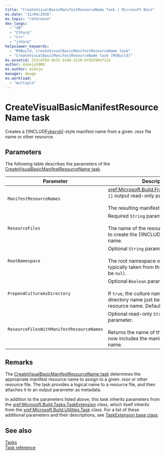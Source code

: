 ```yaml
---
title: "CreateVisualBasicManifestResourceName Task | Microsoft Docs"
ms.date: "11/04/2016"
ms.topic: "reference"
dev_langs: 
  - "VB"
  - "CSharp"
  - "C++"
  - "jsharp"
helpviewer_keywords: 
  - "MSBuild, CreateVisualBasicManifestResourceName task"
  - "CreateVisualBasicManifestResourceName task [MSBuild]"
ms.assetid: 251c47b9-de32-414b-a138-bf45290af12e
author: mikejo5000
ms.author: mikejo
manager: douge
ms.workload: 
  - "multiple"
---
```

# CreateVisualBasicManifestResourceName task
Creates a [!INCLUDE[vbprvb](../code-quality/includes/vbprvb_md.md)]-style manifest name from a given *.resx* file name or other resource.  

## Parameters  
 The following table describes the parameters of the [CreateVisualBasicManifestResourceName task](../msbuild/createvisualbasicmanifestresourcename-task.md).  


| Parameter | Description |
| - | - |
| `ManifestResourceNames` | <xref:Microsoft.Build.Framework.ITaskItem> `[]` output read-only parameter.<br /><br /> The resulting manifest names. |
| `ResourceFiles` | Required `String` parameter.<br /><br /> The name of the resource file from which to create the [!INCLUDE[vbprvb](../code-quality/includes/vbprvb_md.md)] manifest name. |
| `RootNamespace` | Optional `String` parameter.<br /><br /> The root namespace of the resource file, typically taken from the project file. May be `null`. |
| `PrependCultureAsDirectory` | Optional `Boolean` parameter.<br /><br /> If `true`, the culture name is added as a directory name just before the manifest resource name. Default value is `true`. |
| `ResourceFilesWithManifestResourceNames` | Optional read-only `String` output parameter.<br /><br /> Returns the name of the resource file that now includes the manifest resource name. |

## Remarks  
 The [CreateVisualBasicManifestResourceName task](../msbuild/createvisualbasicmanifestresourcename-task.md) determines the appropriate manifest resource name to assign to a given *.resx* or other resource file. The task provides a logical name to a resource file, and then attaches it to an output parameter as metadata.  

 In addition to the parameters listed above, this task inherits parameters from the <xref:Microsoft.Build.Tasks.TaskExtension> class, which itself inherits from the <xref:Microsoft.Build.Utilities.Task> class. For a list of these additional parameters and their descriptions, see [TaskExtension base class](../msbuild/taskextension-base-class.md).  

## See also  
 [Tasks](../msbuild/msbuild-tasks.md)   
 [Task reference](../msbuild/msbuild-task-reference.md)